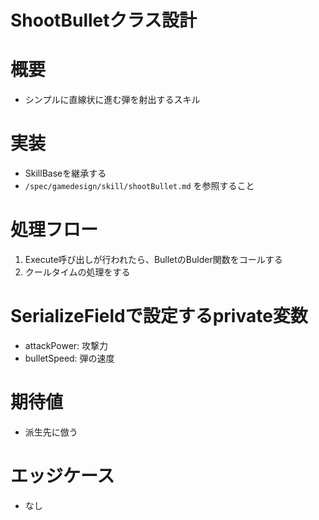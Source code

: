 # ShootBulletクラス設計


# 概要
- シンプルに直線状に進む弾を射出するスキル


# 実装
- SkillBaseを継承する
- ```/spec/gamedesign/skill/shootBullet.md``` を参照すること


# 処理フロー
1. Execute呼び出しが行われたら、BulletのBulder関数をコールする
2. クールタイムの処理をする


# SerializeFieldで設定するprivate変数
- attackPower: 攻撃力
- bulletSpeed: 弾の速度


# 期待値
- 派生先に倣う


# エッジケース
- なし
